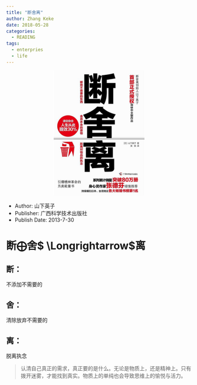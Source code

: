 ```yaml
---
title: "断舍离"
author: Zhang Keke
date: 2018-05-28
categories:
  - READING
tags:
  - enterpries
  - life
---
```



<center><img src="/images/s26872396.jpg" alt="drawing" width="250"/></center>


- Author: 山下英子
- Publisher: 广西科学技术出版社
- Publish Date: 2013-7-30


# 断$\bigoplus$舍$ \Longrightarrow$离

## 断：
不添加不需要的
## 舍：
清除放弃不需要的
## 离：
脱离执念

> 认清自己真正的需求，真正要的是什么。无论是物质上，还是精神上。只有拨开迷雾，才能找到真实。物质上的单纯也会导致思维上的愉悦与活力。
